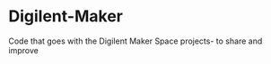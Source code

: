 Digilent-Maker
==============

Code that goes with the Digilent Maker Space projects- to share and improve
